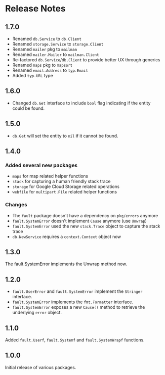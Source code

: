 Release Notes
=============

## 1.7.0

- Renamed `db.Service` to `db.Client`
- Renamed `storage.Service` to `storage.Client`
- Renamed `mailer` pkg to `mailman`
- Renamed `mailer.Mailer` to `mailman.Client`
- Re-factored `db.Service`/`db.Client` to provide better UX through generics
- Renamed `maps` pkg to `mapsort`
- Renamed `email.Address` to `typ.Email`
- Added `typ.URL` type

## 1.6.0

- Changed `db.Get` interface to include `bool` flag indicating if the entity could be found.

## 1.5.0

- `db.Get` will set the entity to `nil` if it cannot be found.

## 1.4.0

### Added several new packages

- `maps` for map related helper functions
- `stack` for capturing a human friendly stack trace
- `storage` for Google Cloud Storage related operations
- `webfile` for `multipart.File` related helper functions

### Changes

- The `fault` package doesn't have a dependency on `pkg/errors` anymore
- `fault.SystemError` doesn't implement `Cause` anymore (use `Unwrap`)
- `fault.SystemError` used the new `stack.Trace` object to capture the stack trace
- `db.NewService` requires a `context.Context` object now

## 1.3.0

The fault.SystemError implements the Unwrap method now.

## 1.2.0

- `fault.UserError` and `fault.SystemError` implement the `Stringer` interface.
- `fault.SystemError` implements the `fmt.Formatter` interface.
- `fault.SystemError` exposes a new `Cause()` method to retrieve the underlying `error` object.

## 1.1.0

Added `fault.Userf`, `fault.Systemf` and `fault.SystemWrapf` functions.

## 1.0.0

Initial release of various packages.